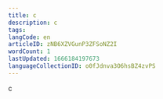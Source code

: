 ```yaml
---
title: c
description: c
tags: 
langCode: en
articleID: zNB6XZVGunP3ZFSoNZ2I
wordCount: 1
lastUpdated: 1666184197673
languageCollectionID: o0fJdnva3O6hsBZ4zvPS
---
```


c
